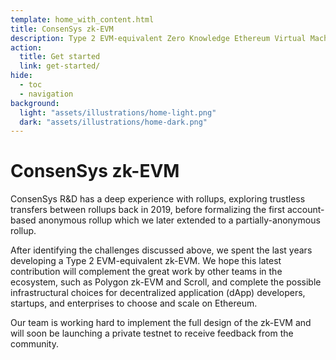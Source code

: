 ```yaml
---
template: home_with_content.html
title: ConsenSys zk-EVM
description: Type 2 EVM-equivalent Zero Knowledge Ethereum Virtual Machine
action:
  title: Get started
  link: get-started/
hide:
  - toc
  - navigation
background:
  light: "assets/illustrations/home-light.png"
  dark: "assets/illustrations/home-dark.png"
---
```


# ConsenSys zk-EVM

ConsenSys R&D has a deep experience with rollups, exploring trustless transfers between rollups back
in 2019, before formalizing the first account-based anonymous rollup which we later extended to a
partially-anonymous rollup.

After identifying the challenges discussed above, we spent the last years developing a Type 2
EVM-equivalent zk-EVM. We hope this latest contribution will complement the great work by other teams
in the ecosystem, such as Polygon zk-EVM and Scroll, and complete the possible infrastructural choices
for decentralized application (dApp) developers, startups, and enterprises to choose and scale on Ethereum.

Our team is working hard to implement the full design of the zk-EVM and will soon be launching a private
testnet to receive feedback from the community.
